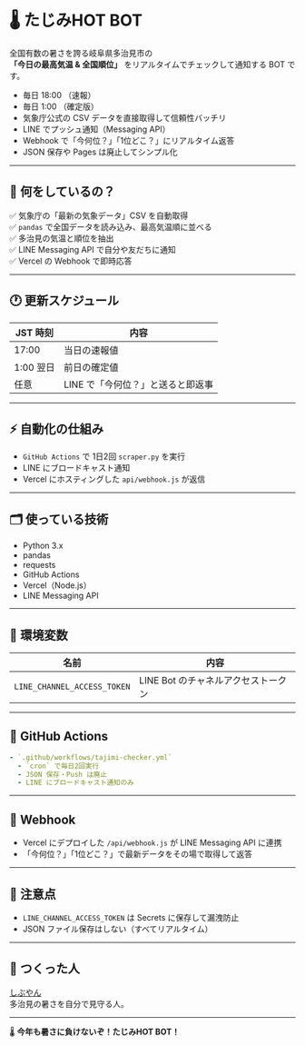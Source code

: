 
# 🌡️ たじみHOT BOT

全国有数の暑さを誇る岐阜県多治見市の  
**「今日の最高気温 & 全国順位」** をリアルタイムでチェックして通知する BOT です。

- 毎日 18:00 （速報）
- 毎日 1:00 （確定版）
- 気象庁公式の CSV データを直接取得して信頼性バッチリ
- LINE でプッシュ通知（Messaging API）
- Webhook で「今何位？」「1位どこ？」にリアルタイム返答
- JSON 保存や Pages は廃止してシンプル化

---

## 📌 何をしているの？

✅ 気象庁の「最新の気象データ」CSV を自動取得  
✅ `pandas` で全国データを読み込み、最高気温順に並べる  
✅ 多治見の気温と順位を抽出  
✅ LINE Messaging API で自分や友だちに通知  
✅ Vercel の Webhook で即時応答

---

## 🕐 更新スケジュール

| JST 時刻 | 内容   |
|-----------|--------|
| 17:00     | 当日の速報値 |
| 1:00 翌日 | 前日の確定値 |
| 任意      | LINE で「今何位？」と送ると即返事 |

---

## ⚡ 自動化の仕組み

- `GitHub Actions` で 1日2回 `scraper.py` を実行
- LINE にブロードキャスト通知
- Vercel にホスティングした `api/webhook.js` が返信

---

## 🗂️ 使っている技術

- Python 3.x
- pandas
- requests
- GitHub Actions
- Vercel（Node.js）
- LINE Messaging API

---

## 🪪 環境変数

| 名前 | 内容 |
|------|------|
| `LINE_CHANNEL_ACCESS_TOKEN` | LINE Bot のチャネルアクセストークン |

---

## 📡 GitHub Actions

```yaml
- `.github/workflows/tajimi-checker.yml`  
  - `cron` で毎日2回実行
  - JSON 保存・Push は廃止
  - LINE にブロードキャスト通知のみ
```

---

## 🔗 Webhook

- Vercel にデプロイした `/api/webhook.js` が LINE Messaging API に連携  
- 「今何位？」「1位どこ？」で最新データをその場で取得して返答

---

## 🚩 注意点

- `LINE_CHANNEL_ACCESS_TOKEN` は Secrets に保存して漏洩防止
- JSON ファイル保存はしない（すべてリアルタイム）

---

## 🏁 つくった人

[しぶやん](https://github.com/shibuscription)  
多治見の暑さを自分で見守る人。

---

🌡️ **今年も暑さに負けないぞ！たじみHOT BOT！**
